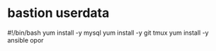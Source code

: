 # bastion userdata
#!/bin/bash
yum install -y mysql
yum install -y git tmux
yum install -y ansible
opor